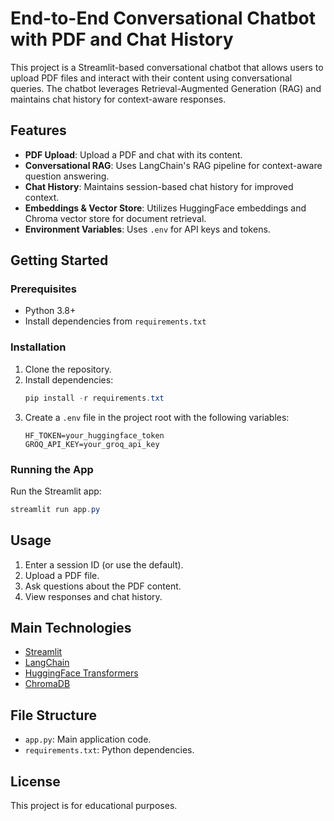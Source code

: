 # End-to-End Conversational Chatbot with PDF and Chat History

This project is a Streamlit-based conversational chatbot that allows users to upload PDF files and interact with their content using conversational queries. The chatbot leverages Retrieval-Augmented Generation (RAG) and maintains chat history for context-aware responses.

## Features
- **PDF Upload**: Upload a PDF and chat with its content.
- **Conversational RAG**: Uses LangChain's RAG pipeline for context-aware question answering.
- **Chat History**: Maintains session-based chat history for improved context.
- **Embeddings & Vector Store**: Utilizes HuggingFace embeddings and Chroma vector store for document retrieval.
- **Environment Variables**: Uses `.env` for API keys and tokens.

## Getting Started

### Prerequisites
- Python 3.8+
- Install dependencies from `requirements.txt`

### Installation
1. Clone the repository.
2. Install dependencies:
   ```powershell
   pip install -r requirements.txt
   ```
3. Create a `.env` file in the project root with the following variables:
   ```env
   HF_TOKEN=your_huggingface_token
   GROQ_API_KEY=your_groq_api_key
   ```

### Running the App
Run the Streamlit app:
```powershell
streamlit run app.py
```

## Usage
1. Enter a session ID (or use the default).
2. Upload a PDF file.
3. Ask questions about the PDF content.
4. View responses and chat history.

## Main Technologies
- [Streamlit](https://streamlit.io/)
- [LangChain](https://python.langchain.com/)
- [HuggingFace Transformers](https://huggingface.co/)
- [ChromaDB](https://www.trychroma.com/)

## File Structure
- `app.py`: Main application code.
- `requirements.txt`: Python dependencies.

## License
This project is for educational purposes.
